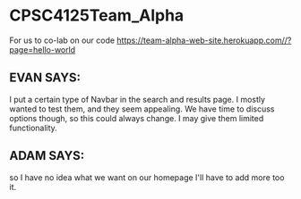 # CPSC4125Team_Alpha
For us to co-lab on our code
https://team-alpha-web-site.herokuapp.com//?page=hello-world



## EVAN SAYS:
I put a certain type of Navbar in the search and results page. I mostly wanted to test them, and they seem appealing. We have time to discuss options though, so this could always change. I may give them limited functionality.

## ADAM SAYS:
so I have no idea what we want on our homepage I'll have to add more too it. 

